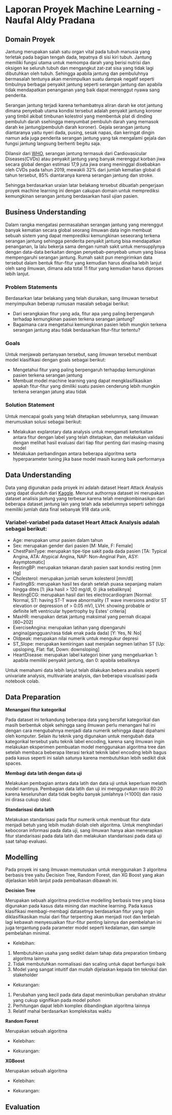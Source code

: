 # Laporan Proyek Machine Learning - Naufal Aldy Pradana

## Domain Proyek
Jantung merupakan salah satu organ vital pada tubuh manusia yang terletak pada bagian tengah dada, tepatnya di sisi kiri tubuh.  Jantung memiliki fungsi utama untuk memompa darah yang berisi nutrisi dan oksigen ke seluruh tubuh dan mengangkut zat-zat sisa yang tidak lagi dibutuhkan oleh tubuh.  Sehingga apabila jantung dan pembuluhnya bermasalah tentunya akan menimpulkan suatu dampak negatif seperti timbulnya berbagai penyakit jantung seperti serangan jantung dan apabila tidak mendapatkan penanganan yang baik dapat merenggut nyawa sang penderita.  

Serangan jantung terjadi karena terhambatnya aliran darah ke otot jantung dimana penyebab utama kondisi tersebut adalah penyakit jantung koroner yang timbil akibat timbunan kolestrol yang membentuk plat di dinding pembuluh darah ssehingga menyumbat pembuluh darah yang memasok darah ke jantung(pembuluh darah koroner).  Gejala serangan jantung diantaranya yaitu nyeri dada, pusing, sesak napas, dan keringat dingin namun ada juga penderita serangan jantung yang tak mengalami gejala dan fungsi jantung langsung berhenti begitu saja.

Dilansir dari [WHO](https://www.who.int/en/news-room/fact-sheets/detail/cardiovascular-diseases-(cvds)), serangan jantung termasuk dari Cardiovasicular Diseases(CVDs) atau penyakit jantung yang banyak merenggut korban jiwa secara global dengan estimasi 17,9 juta jiwa orang meninggal disebabkan oleh CVDs pada tahun 2019, mewakili 32% dari jumlah kematian global di tahun tersebut, 85% diantaranya karena serangan jantung dan stroke.

Sehingga berdasarkan uraian latar belakang tersebut dibuatlah pengerjaan proyek machine learning ini dengan cakupan domain untuk memprediksi kemungkinan serangan jantung berdasarkan hasil ujian pasien.

## Business Understanding
Dalam rangka mengatasi permasalahan serangan jantung yang merenggut banyak kematian secara global seorang ilmuwan data ingin membuat sebuah sistem yang dapat memprediksi kemungkinan seseorang terkena serangan jantung sehingga penderita penyakit jantung bisa mendapatkan penanganan, Ia lalu bekerja sama dengan rumah sakit untuk mensupplynya dengan data-data berkaitan dengan penyebab-penyebab umum yang biasa mempengaruhi serangan jantung.  Rumah sakit pun mengirimkan data tersebut dalam bentuk fitur-fitur yang kemudian harus dinalisa lebih lanjut oleh sang ilmuwan, dimana ada total 11 fitur yang kemudian harus diproses lebih lanjut.

### Problem Statements

Berdasarkan latar belakang yang telah diuraikan, sang ilmuwan tersebut menyimpulkan beberap rumusan masalah sebagai berikut:
- Dari serangkaian fitur yang ada, fitur apa yang paling berpengaruh terhadap kemungkinan pasien terkena serangan jantung?
- Bagaimana cara mengetahui kemungkinan pasien lebih mungkin terkena serangan jantung atau tidak berdasarkan fitur-fitur tertentu?

### Goals

Untuk menjawab pertanyaan tersebut, sang ilmuwan tersebut membuat model klasifikasi dengan goals sebagai berikut:
- Mengetahui fitur yang paling berpengaruh terhapdap kemungkinan pasien terkena serangan jantung
- Membuat model machine learning yang dapat mengklasifikasikan apakah fitur-fitur yang dimiliki suatu pasien cenderung lebih mungkin terkena serangan jatung atau tidak

### Solution Statement
Untuk mencapai goals yang telah ditetapkan sebelumnya, sang ilmuwan merumuskan solusi sebagai berikut:
- Melakukan explarotary data analysis untuk mengamati keterkaitan antara fitur dengan label yang telah ditetapkan, dan melakukan validasi dengan melihat hasil evaluasi dari tiap fitur penting dari masing-masing model
- Melakukan perbandingan antara beberapa algoritma serta hyperparameter tuning jika base model masih kurang baik performanya

## Data Understanding
Data yang digunakan pada proyek ini adalah dataset Heart Attack Analysis yang dapat diunduh dari [Kaggle](https://www.kaggle.com/fedesoriano/heart-failure-prediction).  Menurut authornya dataset ini merupakan dataset analisis jantung yang terbesar karena telah mengkombinasikan dari beberapa dataset jantung lain yang telah ada sebelumnya seperti sehingga memiliki jumlah data final sebanyak 918 data unik.

### Variabel-variabel pada dataset Heart Attack Analysis adalah sebagai berikut:
- Age: merupakan umur pasien dalam tahun
- Sex: merupakan gender dari pasien [M: Male, F: Female]
- ChestPainType: merupakan tipe-tipe sakit pada dada pasien [TA: Typical Angina, ATA: Atypical Angina, NAP: Non-Anginal Pain, ASY: Asymptomatic]
- RestingBP: merupakan tekanan darah pasien saat kondisi resting [mm Hg]
- Cholesterol: merupakan jumlah serum kolesterol [mm/dl]
- FastingBS: merupakan hasil tes darah setelah puasa sepanjang malam hingga dites [1: jika hasil > 120 mg/dl, 0: jika sebaliknya]
- RestingECG: merupakan hasil dari tes electrocardiogram  [Normal: Normal, ST: having ST-T wave abnormality (T wave inversions and/or ST elevation or depression of > 0.05 mV), LVH: showing probable or definite left ventricular hypertrophy by Estes' criteria]
- MaxHR: merupakan detak jantung maksimal yang pernah dicapai [60~202]
- ExerciseAngina: merupakan latihan yang dipengaruhi angina(gangguan/rasa tidak enak pada dada) [Y: Yes, N: No]
- Oldpeak: merupakan nilai numerik untuk mengukur depresi
- ST_Slope: merupakan kemiringan saat menjalan segmen latihan ST [Up: upsloping, Flat: flat, Down: downsloping]
- HeartDisease: merupakan label kategori biner yang mengeluarkan 1: apabila memiliki penyakit jantung, dan 0: apabila sebaliknya

Untuk memahami data lebih lanjut telah dilakukan bebera analisis seperti univariate analysis, multivariate analysis, dan beberapa visualisasi pada notebook colab.

## Data Preparation
**Menangani fitur kategorikal**

Pada dataset ini terkandung beberapa data yang bersifat kategorikal dan masih berbentuk objek sehingga sang ilmuwan perlu menangani hal ini dengan cara mengubahnya menjadi data numerik sehingga dapat dipahami oleh komputer.  Selain itu teknik yang digunakan untuk mengubah data kategorikal tersebut yaitu teknik label encoding, karena sang ilmuwan ingin melakukan eksperimen pembuatan model menggunakan algoritma tree dan setelah membaca beberapa literasi terkait teknik label encoding lebih bagus pada kasus seperti ini salah satunya karena membutuhkan lebih sedikit disk spaces.

**Membagi data latih dengan data uji**

Melakukan pembagian antara data latih dan data uji untuk keperluan melatih model nantinya.  Pembagian data latih dan uji ini menggunakan rasio 80:20 karena keseluruhan data tidak begitu banyak jumlahnya (<1000) dan rasio ini dirasa cukup ideal.

**Standarisasi data latih**

Melakukan standarisasi pada fitur numerik untuk membuat fitur data menjadi betuh yang lebih mudah diolah oleh algoritma.  Untuk menghindari kebocoran informasi pada data uji, sang ilmuwan hanya akan menerapkan fitur standarisasi pada data latih dan melakukan standarisasi pada data uji saat tahap evaluasi.

## Modelling
Pada proyek ini sang ilmuwan memutuskan untuk menggunakan 3 algoritma berbasis tree yaitu Decision Tree, Random Forest, dan XG Boost yang akan dijelaskan lebih lanjut pada pembahasan dibawah ini.

**Decision Tree**

Merupakan sebuah algoritma predictive modelling berbasis tree yang biasa digunakan pada kasus data mining dan machine learning.  Pada kasus klasifikasi membagi-membagi datasetnya berdasarkan fitur yang ingin diklasifikasikan mulai dari fitur terpenting akan menjadi root dan terbelah lagi kebawah menyesuaikan fitur-fitur penting lainnya dan pembelahan ini juga tergantung pada parameter model seperti kedalaman, dan sample pembelahan minimal.

- Kelebihan: 

1. Membutuhkan usaha yang sedikit dalam tahap data preparation timbang algoritma lainnya
2. Tidak membutuhkan normalisasi dan scaling untuk dapat berfungsi baik
3. Model yang sangat intuitif dan mudah dijelaskan kepada tim teknikal dan stakeholder


- Kekurangan:

1. Perubahan yang kecil pada data dapat menimbulkan perubahan struktur yang cukup signifikan pada model pohon
2. Perhitungan dapat lebih komplex dibandingkan algoritma lainnya
3. Relatif mahal berdasarkan kompleksitas waktu

**Random Forest**

Merupakan sebuah algoritma

- Kelebihan:


- Kekurangan:


**XGBoost**

Merupakan sebuah algoritma

- Kelebihan:

- Kekurangan: 

## Evaluation

